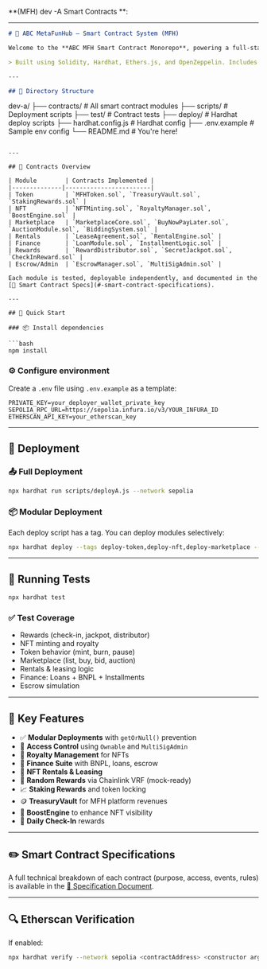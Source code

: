  **(MFH) dev -A Smart Contracts **:

---

```markdown
# 🧠 ABC MetaFunHub – Smart Contract System (MFH)

Welcome to the **ABC MFH Smart Contract Monorepo**, powering a full-stack, tokenized Web3 ecosystem for memes, NFT rentals, marketplace, staking, finance, and gamified rewards.

> Built using Solidity, Hardhat, Ethers.js, and OpenZeppelin. Includes full testing, modular deployments, escrow mechanics, staking, royalty logic, DAO admin, and Chainlink integrations.

---

## 📁 Directory Structure

```

dev-a/
├── contracts/          # All smart contract modules
├── scripts/            # Deployment scripts
├── test/               # Contract tests
├── deploy/             # Hardhat deploy scripts
├── hardhat.config.js   # Hardhat config
├── .env.example        # Sample env config
└── README.md           # You're here!

````

---

## 🔗 Contracts Overview

| Module        | Contracts Implemented |
|--------------|------------------------|
| Token         | `MFHToken.sol`, `TreasuryVault.sol`, `StakingRewards.sol` |
| NFT           | `NFTMinting.sol`, `RoyaltyManager.sol`, `BoostEngine.sol` |
| Marketplace   | `MarketplaceCore.sol`, `BuyNowPayLater.sol`, `AuctionModule.sol`, `BiddingSystem.sol` |
| Rentals       | `LeaseAgreement.sol`, `RentalEngine.sol` |
| Finance       | `LoanModule.sol`, `InstallmentLogic.sol` |
| Rewards       | `RewardDistributor.sol`, `SecretJackpot.sol`, `CheckInReward.sol` |
| Escrow/Admin  | `EscrowManager.sol`, `MultiSigAdmin.sol` |

Each module is tested, deployable independently, and documented in the [📘 Smart Contract Specs](#-smart-contract-specifications).

---

## 🚀 Quick Start

### 📦 Install dependencies

```bash
npm install
````

### ⚙️ Configure environment

Create a `.env` file using `.env.example` as a template:

```env
PRIVATE_KEY=your_deployer_wallet_private_key
SEPOLIA_RPC_URL=https://sepolia.infura.io/v3/YOUR_INFURA_ID
ETHERSCAN_API_KEY=your_etherscan_key
```

---

## 📡 Deployment

### 📤 Full Deployment

```bash
npx hardhat run scripts/deployA.js --network sepolia
```

### 📦 Modular Deployment

Each deploy script has a tag. You can deploy modules selectively:

```bash
npx hardhat deploy --tags deploy-token,deploy-nft,deploy-marketplace --network sepolia
```

---

## 🧪 Running Tests

```bash
npx hardhat test
```

### ✅ Test Coverage

* Rewards (check-in, jackpot, distributor)
* NFT minting and royalty
* Token behavior (mint, burn, pause)
* Marketplace (list, buy, bid, auction)
* Rentals & leasing logic
* Finance: Loans + BNPL + Installments
* Escrow simulation

---

## 🔐 Key Features

* ✅ **Modular Deployments** with `getOrNull()` prevention
* 🔐 **Access Control** using `Ownable` and `MultiSigAdmin`
* 🧾 **Royalty Management** for NFTs
* 🏦 **Finance Suite** with BNPL, loans, escrow
* 🧲 **NFT Rentals & Leasing**
* 🎰 **Random Rewards** via Chainlink VRF (mock-ready)
* 📈 **Staking Rewards** and token locking
* 🪙 **TreasuryVault** for MFH platform revenues
* 🔁 **BoostEngine** to enhance NFT visibility
* 📆 **Daily Check-In** rewards

---

## ✏️ Smart Contract Specifications

A full technical breakdown of each contract (purpose, access, events, rules) is available in the [🔧 Specification Document](#-smart-contract-specifications).

---

## 🔍 Etherscan Verification

If enabled:

```bash
npx hardhat verify --network sepolia <contractAddress> <constructor args...>
```
